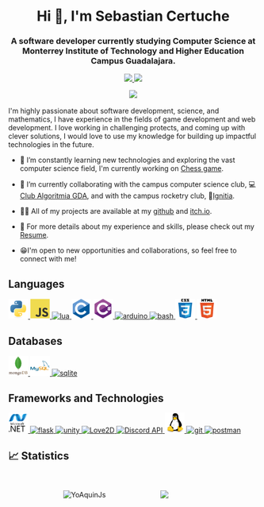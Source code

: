<h1 align="center">Hi 👋, I'm Sebastian Certuche</h1>
<h3 align="center">A software developer currently studying Computer Science at Monterrey Institute of Technology and Higher Education Campus Guadalajara.</h3>

<p align="center">
	<a href="https://linkedin.com/in/sebastian-gonzalez-certuche-40529b274/">
		<img src="https://img.shields.io/badge/LinkedIn-0077B5?style=for-the-badge&logo=linkedin&logoColor=white" />
	</a>
	<a href="mailto:sebascertuche@gmail.com">
		<img src="https://img.shields.io/badge/Gmail-D14836?style=for-the-badge&logo=gmail&logoColor=white" />
	</a>
</p>

<p align="center">
	<img src="https://komarev.com/ghpvc/?username=YoAquinJS&color=blueviolet&style=flat-square&label=Profile+Views" />
</p>

I'm highly passionate about software development, science, and mathematics, I have experience in the fields of game development and web development. I love working in challenging protects, and coming up with clever solutions, I would love to use my knowledge for building up impactful technologies in the future.

- 🌱 I’m constantly learning new technologies and exploring the vast computer science field, I'm currently working on [Chess game](https://github.com/YoAquinJs/chess).

- 🤝 I’m currently collaborating with the campus computer science club, 💻[Club Algoritmia GDA](https://github.com/ClubAlgoritmiaGDA/website/), and with the campus rocketry club, 🚀[Ignitia](https://www.instagram.com/ignitia.rocketlab/).

- 👨‍💻 All of my projects are available at my [github](https://github.com/YoAquinJs?tab=repositories) and [itch.io](https://styxgames.itch.io/).

- 📄 For more details about my experience and skills, please check out my [Resume](https://linkedin.com/in/sebastian-gonzalez-certuche-40529b274).

- 😁I'm open to new opportunities and collaborations, so feel free to connect with me!

## Languages
<p align="left">
<a href="https://www.python.org" target="_blank" rel="noreferrer"> <img src="https://raw.githubusercontent.com/devicons/devicon/master/icons/python/python-original.svg" alt="python" width="40" height="40"/>
</a>
<a href="https://developer.mozilla.org/en-US/docs/Web/JavaScript" target="_blank" rel="noreferrer"> <img src="https://raw.githubusercontent.com/devicons/devicon/master/icons/javascript/javascript-original.svg" alt="javascript" width="40" height="40"/>
</a>
<a href="https://www.lua.org/" target="_blank" rel="noreferrer"> <img src="https://raw.githubusercontent.com/librariesio/pictogram/master/vendor/assets/images/lua/lua.png" alt="lua" width="40" height="40"/>
</a>
<a href="https://www.cprogramming.com/" target="_blank" rel="noreferrer"> <img src="https://raw.githubusercontent.com/devicons/devicon/master/icons/c/c-original.svg" alt="c" width="40" height="40"/>
</a>
<a href="https://www.w3schools.com/cs/" target="_blank" rel="noreferrer"> <img src="https://raw.githubusercontent.com/devicons/devicon/master/icons/csharp/csharp-original.svg" alt="csharp" width="40" height="40"/>
</a>
<a href="https://www.arduino.cc/" target="_blank" rel="noreferrer"> <img src="https://cdn.worldvectorlogo.com/logos/arduino-1.svg" alt="arduino" width="40" height="40"/>
</a>
<a href="https://www.gnu.org/software/bash/" target="_blank" rel="noreferrer"> <img src="https://www.vectorlogo.zone/logos/gnu_bash/gnu_bash-icon.svg" alt="bash" width="40" height="40"/>
</a>
<a href="https://www.w3schools.com/css/" target="_blank" rel="noreferrer"> <img src="https://raw.githubusercontent.com/devicons/devicon/master/icons/css3/css3-original-wordmark.svg" alt="css3" width="40" height="40"/>
</a>
<a href="https://www.w3.org/html/" target="_blank" rel="noreferrer"> <img src="https://raw.githubusercontent.com/devicons/devicon/master/icons/html5/html5-original-wordmark.svg" alt="html5" width="40" height="40"/>
</a>
</p>

## Databases
<p align="left">
<a href="https://www.mongodb.com/" target="_blank" rel="noreferrer"> <img src="https://raw.githubusercontent.com/devicons/devicon/master/icons/mongodb/mongodb-original-wordmark.svg" alt="mongodb" width="40" height="40"/> </a>
<a href="https://www.mysql.com/" target="_blank" rel="noreferrer"> <img src="https://raw.githubusercontent.com/devicons/devicon/master/icons/mysql/mysql-original-wordmark.svg" alt="mysql" width="40" height="40"/> </a>
<a href="https://www.sqlite.org/" target="_blank" rel="noreferrer"> <img src="https://www.vectorlogo.zone/logos/sqlite/sqlite-icon.svg" alt="sqlite" width="40" height="40"/> </a>
</p>

## Frameworks and Technologies
<p align="left">
<a href="https://dotnet.microsoft.com/" target="_blank" rel="noreferrer"> <img src="https://raw.githubusercontent.com/devicons/devicon/master/icons/dot-net/dot-net-original-wordmark.svg" alt="dotnet" width="40" height="40"/>
</a>
<a href="https://flask.palletsprojects.com/" target="_blank" rel="noreferrer"> <img src="https://www.vectorlogo.zone/logos/pocoo_flask/pocoo_flask-icon.svg" alt="flask" width="40" height="40"/>
</a>
<a href="https://unity.com/" target="_blank" rel="noreferrer"> <img src="https://www.vectorlogo.zone/logos/unity3d/unity3d-icon.svg" alt="unity" width="40" height="40"/>
</a>
<a href="https://love2d.org/" target="_blank" rel="noreferrer"> <img src="https://love2d.org/w/images/6/68/love-app-0.10.png" alt="Love2D" width="40" height="40"/>
</a>
<a href="https://discord.com/developers/docs/intro" target="_blank" rel="noreferrer"> <img src="https://assets-global.website-files.com/6257adef93867e50d84d30e2/636e0a69f118df70ad7828d4_icon_clyde_blurple_RGB.svg" alt="Discord API" width="40" height="40"/>
</a>
</a> <a href="https://www.linux.org/" target="_blank" rel="noreferrer"> <img src="https://raw.githubusercontent.com/devicons/devicon/master/icons/linux/linux-original.svg" alt="linux" width="40" height="40"/>
</a>
<a href="https://git-scm.com/" target="_blank" rel="noreferrer"> <img src="https://www.vectorlogo.zone/logos/git-scm/git-scm-icon.svg" alt="git" width="40" height="40"/>
</a>
<a href="https://postman.com" target="_blank" rel="noreferrer"> <img src="https://www.vectorlogo.zone/logos/getpostman/getpostman-icon.svg" alt="postman" width="40" height="40"/>
</a>
</p>

## 📈 Statistics

<br/>
<p align="center">
  <img width="55%" src="https://github-readme-stats.vercel.app/api?username=YoAquinJs&show_icons=true&hide=contribs,prs&cache_seconds=86400&theme=blueberry" alt="YoAquinJs" />
      <img width=39% align="right" src="https://github-readme-stats.vercel.app/api/top-langs/?username=YoAquinJs&layout=compact" />
</p>
